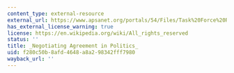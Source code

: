 ```yaml
---
content_type: external-resource
external_url: https://www.apsanet.org/portals/54/Files/Task%20Force%20Reports/MansbridgeTF_FinalDraft.pdf
has_external_license_warning: true
license: https://en.wikipedia.org/wiki/All_rights_reserved
status: ''
title: _Negotiating Agreement in Politics_
uid: f280c50b-8afd-4648-a8a2-98342fff7980
wayback_url: ''
---
```

